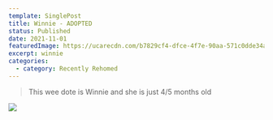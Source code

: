 ```yaml
---
template: SinglePost
title: Winnie - ADOPTED
status: Published
date: 2021-11-01
featuredImage: https://ucarecdn.com/b7829cf4-dfce-4f7e-90aa-571c0dde34a1/-/crop/718x476/0,0/-/preview/
excerpt: winnie
categories:
  - category: Recently Rehomed
---
```

> This wee dote is Winnie and she is just 4/5 months old 

![](https://ucarecdn.com/e63853f2-8cdc-465c-9a65-efa90907a122/)